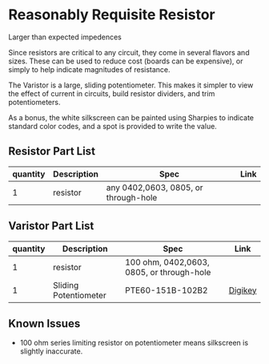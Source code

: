 Reasonably Requisite Resistor 
================================
Larger than expected impedences

Since resistors are critical to any circuit, they come in several flavors and sizes. These can be used
to reduce cost (boards can be expensive), or simply to help indicate magnitudes of resistance. 

The Varistor is a large, sliding potentiometer. This makes it simpler to view the effect of current in 
circuits, build resistor dividers, and trim potentiometers.

As a bonus, the white silkscreen can be painted using Sharpies to indicate standard color codes, 
and a spot is provided to write the value. 

Resistor Part List
---------

quantity| Description 	| Spec		| Link
-------|---------------|---------------|------
1 | resistor           | any 0402,0603, 0805, or through-hole | 



Varistor Part List
---------

quantity| Description 	| Spec										| Link
-------|---------------|-------------------------------------------|------
1 | resistor            | 100 ohm, 0402,0603, 0805, or through-hole | 
1 | Sliding Potentiometer | PTE60-151B-102B2 | [Digikey](http://www.digikey.com/product-detail/en/PTE60-151B-102B2/PTE60-151B-102B2-ND/3781262)


Known Issues
------------
- 100 ohm series limiting resistor on potentiometer means silkscreen is slightly inaccurate.
